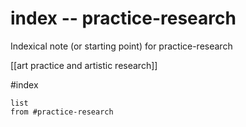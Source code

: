 # index -- practice-research

Indexical note (or starting point) for practice-research

[[art practice and artistic research]]

#index 


```dataview
list
from #practice-research 
```